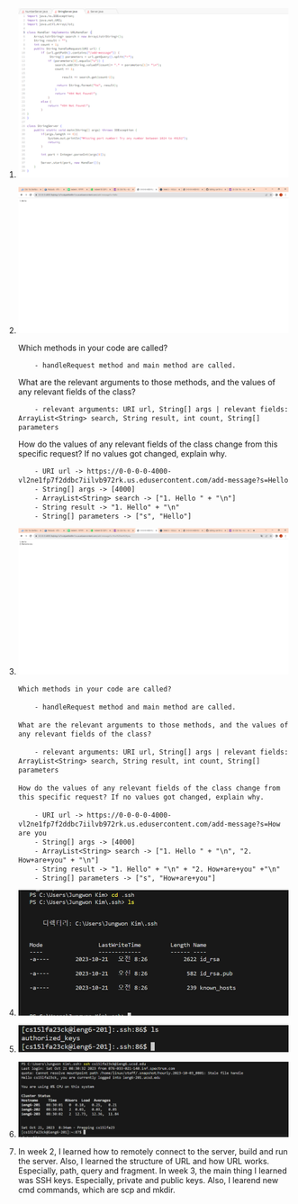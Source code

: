 1. ![Image](code.PNG)

   
2. ![Image](SS1.png)

      Which methods in your code are called?
   
           - handleRequest method and main method are called.
   
      What are the relevant arguments to those methods, and the values of any relevant fields of the class?
   
           - relevant arguments: URI url, String[] args | relevant fields: ArrayList<String> search, String result, int count, String[] parameters
   
      How do the values of any relevant fields of the class change from this specific request? If no values got changed, explain why.
   
           - URI url -> https://0-0-0-0-4000-vl2ne1fp7f2ddbc7iilvb972rk.us.edusercontent.com/add-message?s=Hello
           - String[] args -> [4000]
           - ArrayList<String> search -> ["1. Hello " + "\n"]
           - String result -> "1. Hello" + "\n"
           - String[] parameters -> ["s", "Hello"]
   
4. ![Image](ss2.png)

       Which methods in your code are called?
   
           - handleRequest method and main method are called.
   
       What are the relevant arguments to those methods, and the values of any relevant fields of the class?
   
           - relevant arguments: URI url, String[] args | relevant fields: ArrayList<String> search, String result, int count, String[] parameters
   
       How do the values of any relevant fields of the class change from this specific request? If no values got changed, explain why.
   
           - URI url -> https://0-0-0-0-4000-vl2ne1fp7f2ddbc7iilvb972rk.us.edusercontent.com/add-message?s=How are you
           - String[] args -> [4000]
           - ArrayList<String> search -> ["1. Hello " + "\n", "2. How+are+you" + "\n"]
           - String result -> "1. Hello" + "\n" + "2. How+are+you" +"\n"  
           - String[] parameters -> ["s", "How+are+you"]
   

6. ![Image](private.PNG)


7. ![Image](public.PNG)


8. ![Image](login.PNG)


9. In week 2, I learned how to remotely connect to the server, build and run the server. Also, I learned the structure of URL and how URL works. Especially, path, query and fragment. In week 3, the main thing I learned was SSH keys. Especially, private and public keys.
Also, I learend new cmd commands, which are scp and mkdir. 
